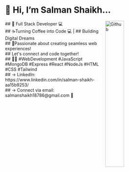 # 👋 Hi, I’m Salman Shaikh... 
<img width="35%" align="right" alt="Github" src="https://user-images.githubusercontent.com/48678280/88862734-4903af80-d201-11ea-968b-9c939d88a37c.gif" />
## 🚀 Full Stack Developer 💻 <br />
## ☕Turning Coffee into Code 💻 |
## Building Digital Dreams <br />
## 🌟Passionate about creating seamless web experiences! <br /> 
## Let's connect and code together! <br />
## 👨‍💻 #WebDevelopment #JavaScript #MongoDB #Express #React #NodeJs #HTML #CSS #Tailwind <br />
## -> LinkedIn: https://www.linkedin.com/in/salman-shaikh-aa15b9253/ <br />
## -> Connect via email: salmanshaikh18786@gmail.com 📩 <br />

